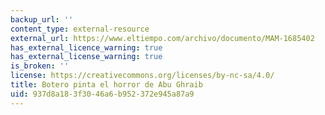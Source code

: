 ```yaml
---
backup_url: ''
content_type: external-resource
external_url: https://www.eltiempo.com/archivo/documento/MAM-1685402
has_external_licence_warning: true
has_external_license_warning: true
is_broken: ''
license: https://creativecommons.org/licenses/by-nc-sa/4.0/
title: Botero pinta el horror de Abu Ghraib
uid: 937d8a18-3f30-46a6-b952-372e945a87a9
---
```


